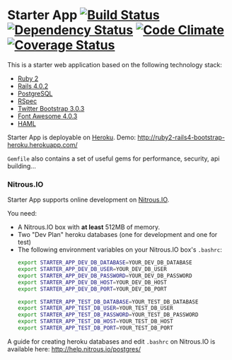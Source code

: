 Starter App [![Build Status](https://travis-ci.org/diowa/ruby2-rails4-bootstrap-heroku.png?branch=master)](https://travis-ci.org/diowa/ruby2-rails4-bootstrap-heroku) [![Dependency Status](https://gemnasium.com/diowa/ruby2-rails4-bootstrap-heroku.png)](https://gemnasium.com/diowa/ruby2-rails4-bootstrap-heroku) [![Code Climate](https://codeclimate.com/github/diowa/ruby2-rails4-bootstrap-heroku.png)](https://codeclimate.com/github/diowa/ruby2-rails4-bootstrap-heroku) [![Coverage Status](https://coveralls.io/repos/diowa/ruby2-rails4-bootstrap-heroku/badge.png?branch=master)](https://coveralls.io/r/diowa/ruby2-rails4-bootstrap-heroku)
===========

This is a starter web application based on the following technology stack:

* [Ruby 2][1]
* [Rails 4.0.2][2]
* [PostgreSQL][3]
* [RSpec][4]
* [Twitter Bootstrap 3.0.3][5]
* [Font Awesome 4.0.3][6]
* [HAML][7]

[1]: http://www.ruby-lang.org/en/
[2]: http://rubyonrails.org/
[3]: http://www.postgresql.org/
[4]: http://rspec.info/
[5]: http://getbootstrap.com/
[6]: http://fontawesome.io/
[7]: http://haml.info/

Starter App is deployable on [Heroku](http://www.heroku.com/). Demo: http://ruby2-rails4-bootstrap-heroku.herokuapp.com/

```Gemfile``` also contains a set of useful gems for performance, security, api building...

### Nitrous.IO

Starter App supports online development on [Nitrous.IO](http://www.nitrous.io).

You need:
* A Nitrous.IO box with **at least** 512MB of memory.
* Two "Dev Plan" heroku databases (one for development and one for test)
* The following environment variables on your Nitrous.IO box's `.bashrc`:
  ```bash
  export STARTER_APP_DEV_DB_DATABASE=YOUR_DEV_DB_DATABASE
  export STARTER_APP_DEV_DB_USER=YOUR_DEV_DB_USER
  export STARTER_APP_DEV_DB_PASSWORD=YOUR_DEV_DB_PASSWORD
  export STARTER_APP_DEV_DB_HOST=YOUR_DEV_DB_HOST
  export STARTER_APP_DEV_DB_PORT=YOUR_DEV_DB_PORT

  export STARTER_APP_TEST_DB_DATABASE=YOUR_TEST_DB_DATABASE
  export STARTER_APP_TEST_DB_USER=YOUR_TEST_DB_USER
  export STARTER_APP_TEST_DB_PASSWORD=YOUR_TEST_DB_PASSWORD
  export STARTER_APP_TEST_DB_HOST=YOUR_TEST_DB_HOST
  export STARTER_APP_TEST_DB_PORT=YOUR_TEST_DB_PORT
  ```

A guide for creating heroku databases and edit `.bashrc` on Nitrous.IO is available here: http://help.nitrous.io/postgres/
